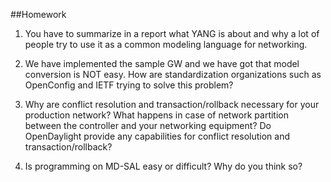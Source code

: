 ##Homework

1. You have to summarize in a report what YANG is about and why a lot of people try to use it as a common modeling language for networking.

2. We have implemented the sample GW and we have got that model conversion is NOT easy. How are standardization organizations such as OpenConfig and IETF trying to solve this problem? 

3. Why are conflict resolution and transaction/rollback necessary for your production network? What happens in case of network partition between the controller and your networking equipment? Do OpenDaylight provide any capabilities for conflict resolution and transaction/rollback?

4. Is programming on MD-SAL easy or difficult? Why do you think so?

